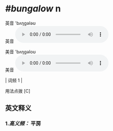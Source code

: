 # ***\#bungalow*** n
英音 'bʌŋɡələʊ  
英音
<audio src="./media/bungalow-B.aac" controls="controls"></audio>

美音 'bʌŋɡəloʊ  
美音
<audio src="./media/bungalow.aac" controls="controls"></audio>



| 词频 1 |  

用法点拨  [C]

英文释义
---
### 1.*高义频：* **平房**  


